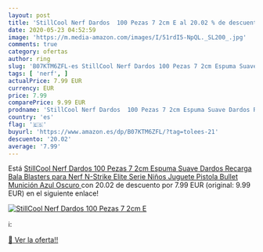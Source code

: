 ```yaml
---
layout: post
title: 'StillCool Nerf Dardos  100 Pezas 7 2cm E al 20.02 % de descuento'
date: 2020-05-23 04:52:59
image: 'https://m.media-amazon.com/images/I/51rdI5-NpQL._SL200_.jpg'
comments: true
category: ofertas
author: ring
slug: 'B07KTM6ZFL-es StillCool Nerf Dardos 100 Pezas 7 2cm Espuma Suave Dardos...'
tags: [ 'nerf', ]
actualPrice: 7.99 EUR
currency: EUR
price: 7.99
comparePrice: 9.99 EUR
prodname: 'StillCool Nerf Dardos  100 Pezas 7 2cm Espuma Suave Dardos Recarga Bala Blasters para Nerf N-Strike Elite Serie Niños Juguete Pistola Bullet Munición   Azul Oscuro '
country: 'es'
flag: '🇪🇸'
buyurl: 'https://www.amazon.es/dp/B07KTM6ZFL/?tag=tolees-21'
descuento: '20.02'
average: '7.99'
---
```


Está [StillCool Nerf Dardos  100 Pezas 7 2cm Espuma Suave Dardos Recarga Bala Blasters para Nerf N-Strike Elite Serie Niños Juguete Pistola Bullet Munición   Azul Oscuro ](https://www.amazon.es/dp/B07KTM6ZFL/?tag=tolees-21) con 20.02 de descuento por 7.99 EUR (original: 9.99 EUR) en el siguiente enlace!

[![StillCool Nerf Dardos  100 Pezas 7 2cm E](https://m.media-amazon.com/images/I/51rdI5-NpQL._SL200_.jpg)](https://www.amazon.es/dp/B07KTM6ZFL/?tag=tolees-21)

ℹ️:


[🛒 Ver la oferta!!](https://www.amazon.es/dp/B07KTM6ZFL/?tag=tolees-21)
